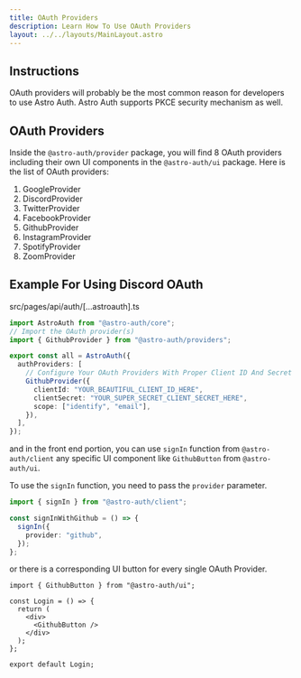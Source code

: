 ```yaml
---
title: OAuth Providers
description: Learn How To Use OAuth Providers
layout: ../../layouts/MainLayout.astro
---
```


## Instructions

OAuth providers will probably be the most common reason for developers to use Astro Auth. Astro Auth supports PKCE security mechanism as well.

## OAuth Providers

Inside the `@astro-auth/provider` package, you will find 8 OAuth providers including their own UI components in the `@astro-auth/ui` package. Here is the list of OAuth providers:

1. GoogleProvider
2. DiscordProvider
3. TwitterProvider
4. FacebookProvider
5. GithubProvider
6. InstagramProvider
7. SpotifyProvider
8. ZoomProvider

## Example For Using Discord OAuth

src/pages/api/auth/[...astroauth].ts

```ts
import AstroAuth from "@astro-auth/core";
// Import the OAuth provider(s)
import { GithubProvider } from "@astro-auth/providers";

export const all = AstroAuth({
  authProviders: [
    // Configure Your OAuth Providers With Proper Client ID And Secret and optionally the scopes you want to access
    GithubProvider({
      clientId: "YOUR_BEAUTIFUL_CLIENT_ID_HERE",
      clientSecret: "YOUR_SUPER_SECRET_CLIENT_SECRET_HERE",
      scope: ["identify", "email"],
    }),
  ],
});
```

and in the front end portion, you can use `signIn` function from `@astro-auth/client` any specific UI component like `GithubButton` from `@astro-auth/ui`.

To use the `signIn` function, you need to pass the `provider` parameter.

```ts
import { signIn } from "@astro-auth/client";

const signInWithGithub = () => {
  signIn({
    provider: "github",
  });
};
```

or there is a corresponding UI button for every single OAuth Provider.

```tsx
import { GithubButton } from "@astro-auth/ui";

const Login = () => {
  return (
    <div>
      <GithubButton />
    </div>
  );
};

export default Login;
```
